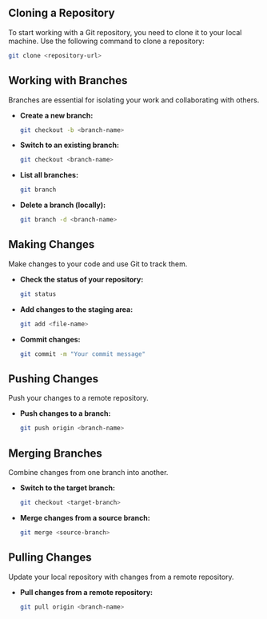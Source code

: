 ## Cloning a Repository

To start working with a Git repository, you need to clone it to your local machine. Use the following command to clone a repository:

```bash
git clone <repository-url>
```

## Working with Branches

Branches are essential for isolating your work and collaborating with others.

- **Create a new branch:**

  ```bash
  git checkout -b <branch-name>
  ```

- **Switch to an existing branch:**

  ```bash
  git checkout <branch-name>
  ```

- **List all branches:**

  ```bash
  git branch
  ```

- **Delete a branch (locally):**

  ```bash
  git branch -d <branch-name>
  ```

## Making Changes

Make changes to your code and use Git to track them.

- **Check the status of your repository:**

  ```bash
  git status
  ```

- **Add changes to the staging area:**

  ```bash
  git add <file-name>
  ```

- **Commit changes:**

  ```bash
  git commit -m "Your commit message"
  ```

## Pushing Changes

Push your changes to a remote repository.

- **Push changes to a branch:**

  ```bash
  git push origin <branch-name>
  ```

## Merging Branches

Combine changes from one branch into another.

- **Switch to the target branch:**

  ```bash
  git checkout <target-branch>
  ```

- **Merge changes from a source branch:**

  ```bash
  git merge <source-branch>
  ```

## Pulling Changes

Update your local repository with changes from a remote repository.

- **Pull changes from a remote repository:**

  ```bash
  git pull origin <branch-name>
  ```
